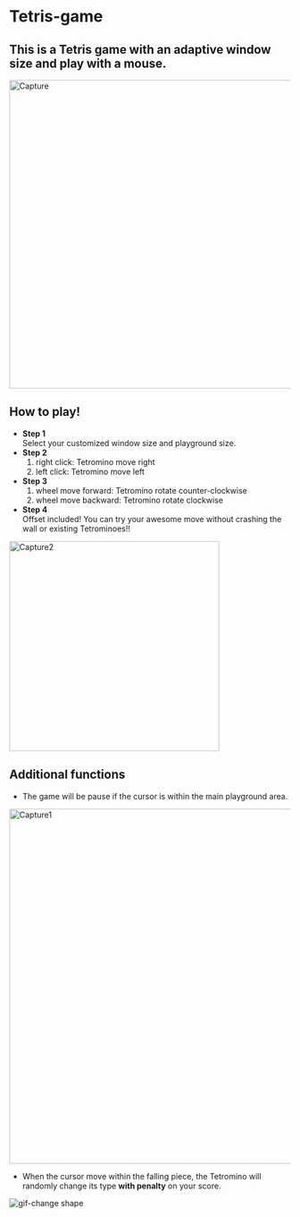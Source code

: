 # Tetris-game

## This is a Tetris game with an adaptive window size and play with a mouse.

<img width="552" alt="Capture" src="https://user-images.githubusercontent.com/38172621/96472787-79eaf380-11f6-11eb-83b0-751ab4ef846d.PNG">

## How to play!
- **Step 1**  
  Select your customized window size and playground size.
- **Step 2**
  1. right click: Tetromino move right
  2. left click: Tetromino move left
- **Step 3**
  1. wheel move forward: Tetromino rotate counter-clockwise
  2. wheel move backward: Tetromino rotate clockwise
- **Step 4**  
  Offset included! You can try your awesome move without crashing the wall or existing Tetrominoes!!
<img width="376" alt="Capture2" src="https://user-images.githubusercontent.com/38172621/96475042-2c23ba80-11f9-11eb-8250-b50ad645b803.PNG">


## Additional functions
- The game will be pause if the cursor is within the main playground area. 
<img width="635" alt="Capture1" src="https://user-images.githubusercontent.com/38172621/96473194-f2ea4b00-11f6-11eb-9928-5ac66883f27c.PNG">

- When the cursor move within the falling piece, the Tetromino will randomly change its type **with penalty** on your score.  

![gif-change shape](https://user-images.githubusercontent.com/38172621/96476738-38107c00-11fb-11eb-8d46-089d22bebbe0.gif)

